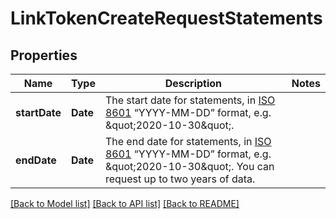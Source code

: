 # LinkTokenCreateRequestStatements

## Properties
Name | Type | Description | Notes
------------ | ------------- | ------------- | -------------
**startDate** | **Date** | The start date for statements, in [ISO 8601](https://wikipedia.org/wiki/ISO_8601) “YYYY-MM-DD” format, e.g. \&quot;2020-10-30\&quot;. | 
**endDate** | **Date** | The end date for statements, in [ISO 8601](https://wikipedia.org/wiki/ISO_8601) “YYYY-MM-DD” format, e.g. \&quot;2020-10-30\&quot;. You can request up to two years of data. | 

[[Back to Model list]](../README.md#documentation-for-models) [[Back to API list]](../README.md#documentation-for-api-endpoints) [[Back to README]](../README.md)


